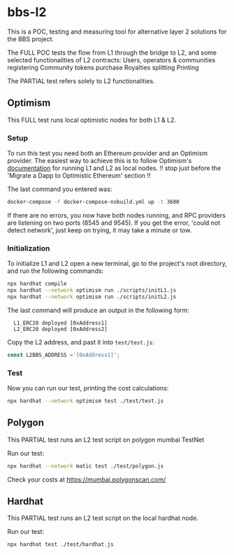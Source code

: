 # bbs-l2

This is a POC, testing and measuring tool for alternative layer 2 solutions for the BBS project.

The FULL POC tests the flow from L1 through the bridge to L2,
and some selected functionalities of L2 contracts:
  Users, operators & communities registering
  Community tokens purchase
  Royalties splitting
  Printing

The PARTIAL test refers solely to L2 functionalities.

## Optimism

This FULL test runs local optimistic nodes for both L1 & L2.

### Setup
To run this test you need both an Ethereum provider and an Optimism provider. The easiest way to achieve this is to follow Optimism's [documentation](https://github.com/ethereum-optimism/optimism-tutorial/tree/main/hardhat) for running L1 and L2 as local nodes.
!! stop just before the 'Migrate a Dapp to Optimistic Ethereum' section !!

The last command you entered was:
```sh
docker-compose -f docker-compose-nobuild.yml up -t 3600
```

If there are no errors, you now have both nodes running, and RPC providers are listening on two ports (8545 and 9545). If you get the error, 'could not detect network', just keep on trying, it may take a minute or tow.

### Initialization
To initialize L1 and L2 open a new terminal, go to the project's root directory, and run the following commands:
```sh
npx hardhat compile
npx hardhat --network optimism run ./scripts/initL1.js
npx hardhat --network optimism run ./scripts/initL2.js
```

The last command will produce an output in the following form:
```
  L1_ERC20 deployed [0xAddress1]
  L2_ERC20 deployed [0xAddress2]
```

Copy the L2 address, and past it into `test/test.js`:
```javascript
const L2BBS_ADDRESS ='[0xAddress1]';
```

### Test
Now you can run our test, printing the cost calculations:
```sh
npx hardhat --network optimism test ./test/test.js
```


## Polygon

This PARTIAL test runs an L2 test script on polygon mumbai TestNet

Run our test:
```sh
npx hardhat --network matic test ./test/polygon.js
```
Check your costs at https://mumbai.polygonscan.com/



## Hardhat

This PARTIAL test runs an L2 test script on the local hardhat node.

Run our test:
```sh
npx hardhat test ./test/hardhat.js
```
